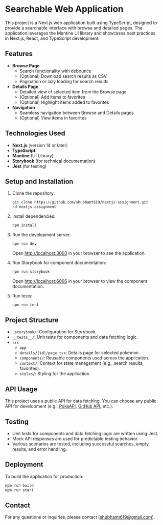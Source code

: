 
# Searchable Web Application

This project is a Next.js web application built using TypeScript, designed to provide a searchable interface with browse and detailed pages. The application leverages the Mantine UI library and showcases best practices in Next.js, React, and TypeScript development.

## Features

- **Browse Page**
  - Search functionality with debounce
  - (Optional) Download search results as CSV
  - Pagination or lazy loading for search results
- **Details Page**
  - Detailed view of selected item from the Browse page
  - (Optional) Add items to favorites
  - (Optional) Highlight items added to favorites
- **Navigation**
  - Seamless navigation between Browse and Details pages
  - (Optional) View items in favorites

## Technologies Used

- **Next.js** (version 14 or later)
- **TypeScript**
- **Mantine** (UI Library)
- **Storybook** (for technical documentation)
- **Jest** (for testing)

## Setup and Installation

1. Clone the repository:
   ```sh
   git clone https://github.com/shubhamt619/nextjs-assignment.git
   cd nextjs-assignment
   ```

2. Install dependencies:
   ```sh
   npm install
   ```

3. Run the development server:
   ```sh
   npm run dev
   ```
   Open [http://localhost:3000](http://localhost:3000) in your browser to see the application.

4. Run Storybook for component documentation:
   ```sh
   npm run storybook
   ```
   Open [http://localhost:6006](http://localhost:6006) in your browser to view the component documentation.

5. Run tests:
   ```sh
   npm run test
   ```

## Project Structure
- `.storybook/`: Configuration for Storybook.
- `__tests__/`: Unit tests for components and data fetching logic.
- `src`
  - `app`
   - `details/[id]/page.tsx`: Details page for selected pokemon.
  - `components/`: Reusable components used across the application.
  - `context/`: Context for state management (e.g., search results, favorites).
  - `styles/`: Styling for the application.

## API Usage

This project uses a public API for data fetching. You can choose any public API for development (e.g., [PokeAPI](https://pokeapi.co/api/v2/), [GitHub API](https://api.github.com/), etc.).

## Testing

- Unit tests for components and data fetching logic are written using Jest.
- Mock API responses are used for predictable testing behavior.
- Various scenarios are tested, including successful searches, empty results, and error handling.

## Deployment

To build the application for production:
```sh
npm run build
npm run start
```

## Contact

For any questions or inquiries, please contact [shubhamt619@gmail.com].
